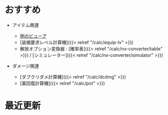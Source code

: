 # おすすめ

* アイテム関連
  * [例のビューア](https://rsvzuiun.github.io/rs-item-viewer/)
  * [装備要求レベル計算機]({{< relref "/calc/equip-lv" >}})
  * 解放オプション変換器 : [確率表]({{< relref "/calc/nx-converter/table" >}}) / [シミュレーター]({{< relref "/calc/nx-converter/simulator" >}})

* ダメージ関連
  * [ダブクリダメ計算機]({{< relref "/calc/dcdmg" >}})
  * [薬回復計算機]({{< relref "/calc/pot" >}})

# 最近更新
